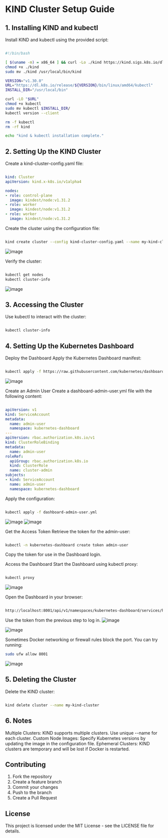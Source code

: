 # KIND Cluster Setup Guide

## 1. Installing KIND and kubectl
Install KIND and kubectl using the provided script:
```bash

#!/bin/bash

[ $(uname -m) = x86_64 ] && curl -Lo ./kind https://kind.sigs.k8s.io/dl/v0.27.0/kind-linux-amd64
chmod +x ./kind
sudo mv ./kind /usr/local/bin/kind

VERSION="v1.30.0"
URL="https://dl.k8s.io/release/${VERSION}/bin/linux/amd64/kubectl"
INSTALL_DIR="/usr/local/bin"

curl -LO "$URL"
chmod +x kubectl
sudo mv kubectl $INSTALL_DIR/
kubectl version --client

rm -f kubectl
rm -rf kind

echo "kind & kubectl installation complete."
```

## 2. Setting Up the KIND Cluster
Create a kind-cluster-config.yaml file:

```yaml

kind: Cluster
apiVersion: kind.x-k8s.io/v1alpha4

nodes:
- role: control-plane
  image: kindest/node:v1.31.2
- role: worker
  image: kindest/node:v1.31.2
- role: worker
  image: kindest/node:v1.31.2
```
Create the cluster using the configuration file:

```bash

kind create cluster --config kind-cluster-config.yaml --name my-kind-cluster
```
![image](https://github.com/user-attachments/assets/2a795e81-8a5b-417f-a80a-055abba34e27)

Verify the cluster:

```bash

kubectl get nodes
kubectl cluster-info
```
![image](https://github.com/user-attachments/assets/c0c14db1-666a-49ae-92a6-c57c30c412e1)

## 3. Accessing the Cluster
Use kubectl to interact with the cluster:
```bash

kubectl cluster-info
```


## 4. Setting Up the Kubernetes Dashboard
Deploy the Dashboard
Apply the Kubernetes Dashboard manifest:
```bash

kubectl apply -f https://raw.githubusercontent.com/kubernetes/dashboard/v2.7.0/aio/deploy/recommended.yaml
```
![image](https://github.com/user-attachments/assets/9e10b18d-ae01-46f8-b0b9-748c4cc3afd8)

Create an Admin User
Create a dashboard-admin-user.yml file with the following content:

```yaml

apiVersion: v1
kind: ServiceAccount
metadata:
  name: admin-user
  namespace: kubernetes-dashboard
---
apiVersion: rbac.authorization.k8s.io/v1
kind: ClusterRoleBinding
metadata:
  name: admin-user
roleRef:
  apiGroup: rbac.authorization.k8s.io
  kind: ClusterRole
  name: cluster-admin
subjects:
- kind: ServiceAccount
  name: admin-user
  namespace: kubernetes-dashboard
```
Apply the configuration:

```bash

kubectl apply -f dashboard-admin-user.yml
```
![image](https://github.com/user-attachments/assets/736a9b0d-0c30-4104-81a4-44ec7702eebd)
![image](https://github.com/user-attachments/assets/542b1e27-1a15-426d-8538-9c521891d1cb)

Get the Access Token
Retrieve the token for the admin-user:

```bash

kubectl -n kubernetes-dashboard create token admin-user
```
Copy the token for use in the Dashboard login.

Access the Dashboard
Start the Dashboard using kubectl proxy:

```bash

kubectl proxy
```

![image](https://github.com/user-attachments/assets/9670577f-5243-4d4d-90b6-631ae73a49a8)


Open the Dashboard in your browser:

```bash

http://localhost:8001/api/v1/namespaces/kubernetes-dashboard/services/https:kubernetes-dashboard:/proxy/
```
Use the token from the previous step to log in.
![image](https://github.com/user-attachments/assets/cf74bf9a-00d7-40f6-8419-392c1e82bacb)

![image](https://github.com/user-attachments/assets/5f083d98-2030-4d09-a41b-88d54aa4405e)

Sometimes Docker networking or firewall rules block the port. You can try running:

```bash
sudo ufw allow 8001
```
![image](https://github.com/user-attachments/assets/a0f27891-4e97-4595-b335-d45742a018b1)

## 5. Deleting the Cluster
Delete the KIND cluster:
```bash

kind delete cluster --name my-kind-cluster
```

## 6. Notes

Multiple Clusters: KIND supports multiple clusters. Use unique --name for each cluster.
Custom Node Images: Specify Kubernetes versions by updating the image in the configuration file.
Ephemeral Clusters: KIND clusters are temporary and will be lost if Docker is restarted.

## Contributing

1. Fork the repository
2. Create a feature branch
3. Commit your changes
4. Push to the branch
5. Create a Pull Request

## License

This project is licensed under the MIT License - see the LICENSE file for details. 
